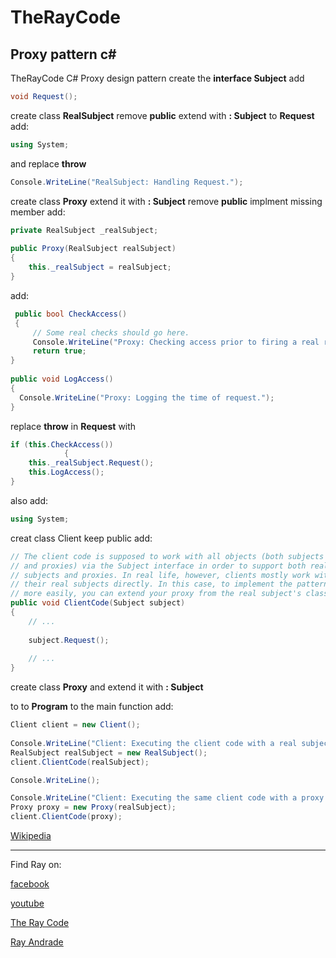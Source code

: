 # TheRayCode
## Proxy pattern c#

TheRayCode C#  Proxy design pattern
create the **interface Subject**
add

```c#
void Request();
```
create class **RealSubject**
remove **public**
extend with **: Subject**
to **Request**
add:
```c#
using System;
```
and replace **throw**
```c#
Console.WriteLine("RealSubject: Handling Request.");

```
create class **Proxy** extend it with **: Subject**
remove **public** implment missing member
add:
```c#
private RealSubject _realSubject;
        
public Proxy(RealSubject realSubject)
{
    this._realSubject = realSubject;
}

```
add:
```c#
 public bool CheckAccess()
 {
     // Some real checks should go here.
     Console.WriteLine("Proxy: Checking access prior to firing a real request.");
     return true;
}
        
public void LogAccess()
{
  Console.WriteLine("Proxy: Logging the time of request.");
}

```

replace **throw** in **Request** with
```c#
if (this.CheckAccess())
            {
    this._realSubject.Request();
    this.LogAccess();
}

```
also add:

```c#
using System;
```

creat class Client keep public
add:
```c#
// The client code is supposed to work with all objects (both subjects
// and proxies) via the Subject interface in order to support both real
// subjects and proxies. In real life, however, clients mostly work with
// their real subjects directly. In this case, to implement the pattern
// more easily, you can extend your proxy from the real subject's class.
public void ClientCode(Subject subject)
{
    // ...
    
    subject.Request();
    
    // ...
}

```
create class **Proxy** and extend it with **: Subject**

to to **Program** to the main function add:

```c#
Client client = new Client();
            
Console.WriteLine("Client: Executing the client code with a real subject:");
RealSubject realSubject = new RealSubject();
client.ClientCode(realSubject);

Console.WriteLine();

Console.WriteLine("Client: Executing the same client code with a proxy:");
Proxy proxy = new Proxy(realSubject);
client.ClientCode(proxy);

```

[Wikipedia](https://en.wikipedia.org/wiki/Proxy_pattern)

----------------------------------------------------------------------------------------------------

Find Ray on:

[facebook](https://www.facebook.com/TheRayCode/)

[youtube](https://www.youtube.com/user/AndradeRay/)

[The Ray Code](https://www.RayAndrade.com)

[Ray Andrade](https://www.RayAndrade.org)


